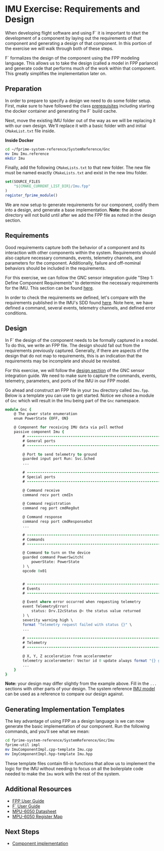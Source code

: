 # IMU Exercise: Requirements and Design

When developing flight software and using F´ it is important to start the development of a component by laying out the
requirements of that component and generating a design of that component. In this portion of the exercise we will walk
through both of these steps.

F´ formalizes the design of the component using the FPP modeling language. This allows us to take the design (called a
model in FPP parlance) and generate code that performs much of the work within that component. This greatly simplifies
the implementation later on.

## Preparation

In order to prepare to specify a design we need to do some folder setup. First, make sure to have followed the class
[prerequisites](./introduction.md#prerequisites) including starting the docker container and generating the F´ build
cache.

Next, move the existing IMU folder out of the way as we will be replacing it with our own design. We'll replace it with
a basic folder with and initial `CMakeList.txt` file inside.

**Inside Docker**
```bash
cd ~/fprime-system-reference/SystemReference/Gnc
mv Imu Imu.reference
mkdir Imu
```

Finally, add the following `CMakeLists.txt` to that new folder. The new file must be named exactly `CMakeLists.txt` and
exist in the new Imu folder.

```cmake
set(SOURCE_FILES
    "${CMAKE_CURRENT_LIST_DIR}/Imu.fpp"
)
register_fprime_module()
```

We are now setup to generate requirements for our component, codify them into a design, and generate a base
implementation. **Note:** the above directory will not build until after we add the FPP file as noted in the design
section.

## Requirements

Good requirements capture both the behavior of a component and its interaction with other components within the system.
Requirements should also capture necessary commands, events, telemetry channels, and parameters for the component.
Additionally, failure and off-nominal behaviors should be included in the requirements.

For this exercise, we can follow the GNC sensor integration guide "Step 1: Define Component Requirements" to determine
the necessary  requirements for the IMU. This section can be found
[here](../integration/gnc-sensor-integration.md#step-1-define-component-requirements).

In order to check the requirements we defined, let's compare with the requirements published in the IMU's SDD found
[here](../../SystemReference/Gnc/Imu/docs/sdd.md).  Note here, we have defined a command, several events, telemetry
channels, and defined error conditions.

## Design

In F´ the design of the component needs to be formally captured in a model. To do this, we write an FPP file. The design
should fall out from the requirements previously captured. Generally, if there are aspects of the design that do not map
to requirements, this is an indication that the requirements may be incomplete and should be revisited.

For this exercise, we will follow the [design section](../integration/gnc-sensor-integration.md#step-2-component-design)
of the GNC sensor integration guide. We need to make sure to capture the commands, events, telemetry, parameters, and 
ports of the IMU in our FPP model.

Go ahead and construct an FPP file in your `Imu` directory called `Imu.fpp`.  Below is a template you can use to get
started. Notice we chose a module of `Gnc` which will result in the Imu being part of the `Gnc` namespace.

```fpp
module Gnc {
    @ The power state enumeration
    enum PowerState {OFF, ON}

    @ Component for receiving IMU data via poll method
    passive component Imu {
        # ----------------------------------------------------------------------
        # General ports
        # ----------------------------------------------------------------------

        @ Port to send telemetry to ground
        guarded input port Run: Svc.Sched
        ...
        
        # ----------------------------------------------------------------------
        # Special ports
        # ----------------------------------------------------------------------

        @ Command receive
        command recv port cmdIn

        @ Command registration
        command reg port cmdRegOut

        @ Command response
        command resp port cmdResponseOut
        ...

        # ----------------------------------------------------------------------
        # Commands
        # ----------------------------------------------------------------------

        @ Command to turn on the device
        guarded command PowerSwitch(
            powerState: PowerState
        ) \
        opcode 0x01


        # ----------------------------------------------------------------------
        # Events
        # ----------------------------------------------------------------------

        @ Event where error occurred when requesting telemetry
        event TelemetryError(
            status: Drv.I2cStatus @< the status value returned
        ) \
        severity warning high \
        format "Telemetry request failed with status {}" \
        ...
        
        # ----------------------------------------------------------------------
        # Telemetry
        # ---------------------------------------------------------------------

        @ X, Y, Z acceleration from accelerometer
        telemetry accelerometer: Vector id 0 update always format "{} g"
        ...
    }
}
```
**Note:** your design may differ slightly from the example above. Fill in the `...` sections with other parts of your
design. The system reference [IMU model](../../SystemReference/Gnc/Imu/Imu.fpp) can be used as a reference to compare
our design against. 

## Generating Implementation Templates

The key advantage of using FPP as a design language is we can now generate the basic implementation of our component.
Run the following commands, and you'll see what we mean:

```bash
cd fprime-system-reference/SystemReference/Gnc/Imu
fprime-util impl
mv ImuComponentImpl.cpp-template Imu.cpp
mv ImyComponentImpl.hpp-template Imu.hpp
```

These template files contain fill-in functions that allow us to implement the logic for the IMU without needing to focus
on all the boilerplate code needed to make the `Imu` work with the rest of the system.

## Additional Resources
- [FPP User Guide](https://fprime-community.github.io/fpp/fpp-users-guide.html)
- [F´ User Guide](https://nasa.github.io/fprime/UsersGuide/guide.html)
- [MPU-6050 Datasheet](http://www.invensense.com/wp-content/uploads/2015/02/MPU-6000-Datasheet1.pdf)
- [MPU-6050 Register Map](https://www.invensense.com/wp-content/uploads/2015/02/MPU-6000-Register-Map1.pdf)

## Next Steps
- [Component implementation](./component-implementation.md)

